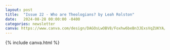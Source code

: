 ```yaml
---
layout: post
title:  "Issue 22 - Who are Theologians? by Leah Rolston"
date:   2024-08-28 00:00:00 -0400
categories: newsletter
canva: https://www.canva.com/design/DAGOsLwOBV8/Foxhw6beBn3JExsVqZUKYA/view
---
```

{% include canva.html %}